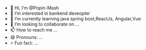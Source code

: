 - 👋 Hi, I’m @Popin-Mash
- 👀 I’m interested in bankend deveopler
- 🌱 I’m currently learning java spring boot,ReactJs, Angular,Vue
- 💞️ I’m looking to collaborate on ...
- 📫 How to reach me ...
- 😄 Pronouns: ...
- ⚡ Fun fact: ...

<!---
Popin-Mash/Popin-Mash is a ✨ special ✨ repository because its `README.md` (this file) appears on your GitHub profile.
You can click the Preview link to take a look at your changes.
--->
